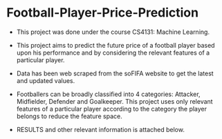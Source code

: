 # Football-Player-Price-Prediction

* This project was done under the course CS4131: Machine Learning.

* This project aims to predict the future price of a football player based upon his performance and by considering the relevant features of a particular player.

* Data has been web scraped from the soFIFA website to get the latest and updated values.

* Footballers can be broadly classified into 4 categories: Attacker, Midfielder, Defender and Goalkeeper. This project uses only relevant features of a particular player according to the category the player belongs to reduce the feature space.

* RESULTS and other relevant information is attached below.

